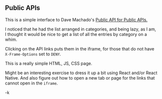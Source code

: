 ## Public APIs

This is a simple interface to Dave Machado's [Public API for Public APIs.](https://github.com/davemachado/public-api)

I noticed that he had the list arranged in categories, and being lazy, as I am, I thought it would be nice to get a list of all the entries by category on a whim.

Clicking on the API links puts them in the iframe, for those that do not have `X-Frame-Options` set to `DENY`.

This is a really simple HTML, JS, CSS page.

Might be an interesting exercise to dress it up a bit using React and/or React Native. And also figure out how to open a new tab or page for the links that cannot open in the `iframe`.

-k